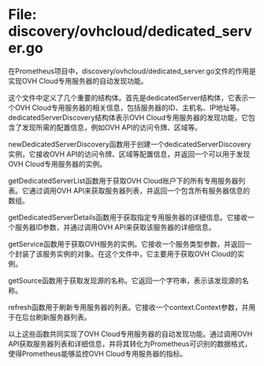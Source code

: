 # File: discovery/ovhcloud/dedicated_server.go

在Prometheus项目中，discovery/ovhcloud/dedicated_server.go文件的作用是实现OVH Cloud专用服务器的自动发现功能。

这个文件中定义了几个重要的结构体。首先是dedicatedServer结构体，它表示一个OVH Cloud专用服务器的相关信息，包括服务器的ID、主机名、IP地址等。dedicatedServerDiscovery结构体表示OVH Cloud专用服务器的发现功能，它包含了发现所需的配置信息，例如OVH API的访问令牌、区域等。

newDedicatedServerDiscovery函数用于创建一个dedicatedServerDiscovery实例，它接收OVH API的访问令牌、区域等配置信息，并返回一个可以用于发现OVH Cloud专用服务器的实例。

getDedicatedServerList函数用于获取OVH Cloud账户下的所有专用服务器列表。它通过调用OVH API来获取服务器列表，并返回一个包含所有服务器信息的数组。

getDedicatedServerDetails函数用于获取指定专用服务器的详细信息。它接收一个服务器ID参数，并通过调用OVH API来获取该服务器的详细信息。

getService函数用于获取OVH服务的实例。它接收一个服务类型参数，并返回一个封装了该服务实例的对象。在这个文件中，它主要用于获取OVH Cloud的实例。

getSource函数用于获取发现源的名称。它返回一个字符串，表示该发现源的名称。

refresh函数用于刷新专用服务器的列表。它接收一个context.Context参数，并用于在后台刷新服务器列表。

以上这些函数共同实现了OVH Cloud专用服务器的自动发现功能。通过调用OVH API获取服务器列表和详细信息，并将其转化为Prometheus可识别的数据格式，使得Prometheus能够监控OVH Cloud专用服务器的指标。

